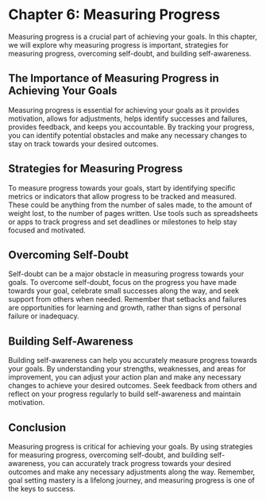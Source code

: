 Chapter 6: Measuring Progress
=============================

Measuring progress is a crucial part of achieving your goals. In this chapter, we will explore why measuring progress is important, strategies for measuring progress, overcoming self-doubt, and building self-awareness.

The Importance of Measuring Progress in Achieving Your Goals
------------------------------------------------------------

Measuring progress is essential for achieving your goals as it provides motivation, allows for adjustments, helps identify successes and failures, provides feedback, and keeps you accountable. By tracking your progress, you can identify potential obstacles and make any necessary changes to stay on track towards your desired outcomes.

Strategies for Measuring Progress
---------------------------------

To measure progress towards your goals, start by identifying specific metrics or indicators that allow progress to be tracked and measured. These could be anything from the number of sales made, to the amount of weight lost, to the number of pages written. Use tools such as spreadsheets or apps to track progress and set deadlines or milestones to help stay focused and motivated.

Overcoming Self-Doubt
---------------------

Self-doubt can be a major obstacle in measuring progress towards your goals. To overcome self-doubt, focus on the progress you have made towards your goal, celebrate small successes along the way, and seek support from others when needed. Remember that setbacks and failures are opportunities for learning and growth, rather than signs of personal failure or inadequacy.

Building Self-Awareness
-----------------------

Building self-awareness can help you accurately measure progress towards your goals. By understanding your strengths, weaknesses, and areas for improvement, you can adjust your action plan and make any necessary changes to achieve your desired outcomes. Seek feedback from others and reflect on your progress regularly to build self-awareness and maintain motivation.

Conclusion
----------

Measuring progress is critical for achieving your goals. By using strategies for measuring progress, overcoming self-doubt, and building self-awareness, you can accurately track progress towards your desired outcomes and make any necessary adjustments along the way. Remember, goal setting mastery is a lifelong journey, and measuring progress is one of the keys to success.
